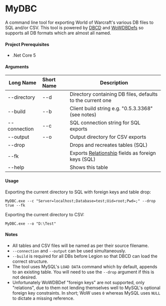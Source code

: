 # MyDBC

A command line tool for exporting World of Warcraft's various DB files to SQL and/or CSV. This tool is powered by [DBCD](https://github.com/wowdev/DBCD) and [WoWDBDefs](https://github.com/wowdev/WoWDBDefs) so supports all DB formats which are almost all named.

#### Project Prerequisites
- .Net Core 5

#### Arguments

| Long Name | Short Name | Description |
| ------- | :---- | ----- |
| --directory | --d | Directory containing DB files, defaults to the current one |
| --build | --b | Client build string e.g. "0.5.3.3368" (see notes) |
| --connection | --c | SQL connection string for SQL exports |
| --output | --o | Output directory for CSV exports |
| --drop |  | Drops and recreates tables (SQL) |
| --fk |  | Exports [Relationship](https://github.com/wowdev/WoWDBDefs#column-annotations) fields as foreign keys (SQL) |
| --help |  | Shows this table |



#### Usage

Exporting the current directory to SQL with foreign keys and table drop:

`MyDBC.exe --c "Server=localhost;Database=test;Uid=root;Pwd=;" --drop true --fk`

Exporting the current directory to CSV:

`MyDBC.exe --o "D:\Test"`

#### Notes

- All tables and CSV files will be named as per their source filename.
- `--connection` and `--output` can be used simultaneously.
- `--build` is required for all DBs before Legion so that DBCD can load the correct structure.
- The tool uses MySQL's `LOAD DATA` command which by default, appends to an existing table. You will need to use the `--drop` argument if this is not desired.
- Unfortunately WoWDBDef "foreign keys" are not supported, only "relations", due to them not lending themselves well to MySQL's optional foreign key constraints. In short; WoW uses `0` whereas MySQL uses `NULL` to dictate a missing reference.
